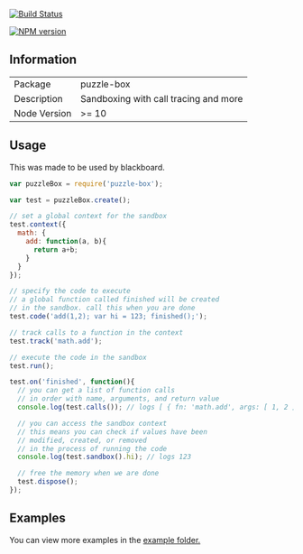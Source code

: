 [![Build Status](https://travis-ci.org/contra/puzzle-box.png?branch=master)](https://travis-ci.org/contra/puzzle-box)

[![NPM version](https://badge.fury.io/js/puzzle-box.png)](http://badge.fury.io/js/puzzle-box)

## Information

<table>
<tr>
<td>Package</td><td>puzzle-box</td>
</tr>
<tr>
<td>Description</td>
<td>Sandboxing with call tracing and more</td>
</tr>
<tr>
<td>Node Version</td>
<td>>= 10</td>
</tr>
</table>

## Usage

This was made to be used by blackboard.

```javascript
var puzzleBox = require('puzzle-box');

var test = puzzleBox.create();

// set a global context for the sandbox
test.context({
  math: {
    add: function(a, b){
      return a+b;
    }
  }
});

// specify the code to execute
// a global function called finished will be created
// in the sandbox. call this when you are done
test.code('add(1,2); var hi = 123; finished();');

// track calls to a function in the context
test.track('math.add');

// execute the code in the sandbox
test.run();

test.on('finished', function(){
  // you can get a list of function calls
  // in order with name, arguments, and return value
  console.log(test.calls()); // logs [ { fn: 'math.add', args: [ 1, 2 ], result: 3 } ]

  // you can access the sandbox context
  // this means you can check if values have been
  // modified, created, or removed
  // in the process of running the code
  console.log(test.sandbox().hi); // logs 123

  // free the memory when we are done
  test.dispose();
});
```

## Examples

You can view more examples in the [example folder.](https://github.com/contra/puzzle-box/tree/master/examples)
